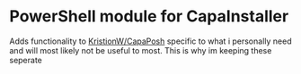 # PowerShell module for CapaInstaller #
Adds functionality to [KristionW/CapaPosh](https://github.com/KristionW/CapaPosh) specific to what i personally need and will most likely not be useful to most.
This is why im keeping these seperate
